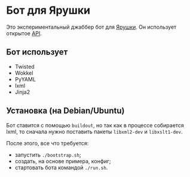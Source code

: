 Бот для Ярушки
==============

Это экспериментальный джаббер бот для [Ярушки][yaru]. Он использует открытое [API][].

Бот использует
--------------

* Twisted
* Wokkel
* PyYAML
* lxml
* Jinja2

Установка (на Debian/Ubuntu)
----------------------------

Бот ставится с помощью `buildout`, но так как в процессе собирается lxml, то
сначала нужно поставить пакеты `libxml2-dev` и `libxslt1-dev`.

После этого, все что требуется:

* запустить `./bootstrap.sh`;
* создать, на основе примера, конфиг;
* стартовать бота командой `./run.sh`.

[API]: http://clubs.ya.ru/ya/replies.xml?item_no=92391
[yaru]: http://wow.ya.ru/
